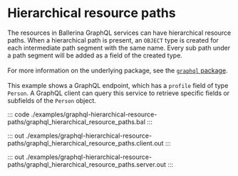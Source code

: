 # Hierarchical resource paths

The resources in Ballerina GraphQL services can have hierarchical resource
paths. When a hierarchical path is present, an `OBJECT` type is created for
each intermediate path segment with the same name. Every sub path under a
path segment will be added as a field of the created type.<br/><br/>
For more information on the underlying package, see the
[`graphql` package](https://docs.central.ballerina.io/ballerina/graphql/latest/).<br/><br/>
This example shows a GraphQL endpoint, which has a `profile` field of type `Person`.
A GraphQL client can query this service to retrieve specific fields or subfields of the `Person` object.

::: code ./examples/graphql-hierarchical-resource-paths/graphql_hierarchical_resource_paths.bal :::

::: out ./examples/graphql-hierarchical-resource-paths/graphql_hierarchical_resource_paths.client.out :::

::: out ./examples/graphql-hierarchical-resource-paths/graphql_hierarchical_resource_paths.server.out :::
